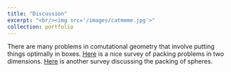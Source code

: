 ```yaml
---
title: "Discussion"
excerpt: "<br/><img src='/images/catmeme.jpg'>"
collection: portfolio
---
```

There are many problems in comutational geometry that involve putting things
optimally in boxes.
[Here](https://www.sciencedirect.com/science/article/pii/S0377221702001236) is a
nice survey of packing problems in two dimensions.
[Here](https://www.hindawi.com/journals/aor/2009/150624/) is another survey
discussing the packing of spheres.
